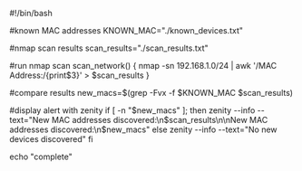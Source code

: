 #!/bin/bash

#known MAC addresses
KNOWN_MAC="./known_devices.txt" 

#nmap scan results
scan_results="./scan_results.txt"

#run nmap scan
scan_network() {
    nmap -sn 192.168.1.0/24 | awk '/MAC Address:/{print$3}' > $scan_results
}

#compare results
new_macs=$(grep -Fvx -f $KNOWN_MAC $scan_results)

#display alert with zenity
if [ -n "$new_macs" ]; then
    zenity --info --text="New MAC addresses discovered:\n$scan_results\n\nNew MAC addresses discovered:\n$new_macs"
    else
    zenity --info --text="No new devices discovered"
fi

echo "complete" 
